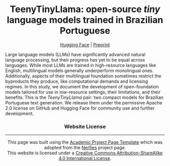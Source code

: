 <div align="center">

# TeenyTinyLlama: open-source _tiny_ language models trained in Brazilian Portuguese

[Hugging Face](https://huggingface.co/collections/nicholasKluge/teenytinyllama-6582ea8129e72d1ea4d384f1) | [Preprint](xxx)

</div>

Large language models (LLMs) have significantly advanced natural language processing, but their progress has yet to be equal across languages. While most LLMs are trained in high-resource languages like English, multilingual models generally underperform monolingual ones. Additionally, aspects of their multilingual foundation sometimes restrict the byproducts they produce, like computational demands and licensing regimes. In this study, we document the development of open-foundation models tailored for use in low-resource settings, their limitations, and their benefits. This is the <i>TeenyTinyLlama</i> pair: two compact models for Brazilian Portuguese text generation. We release them under the permissive Apache 2.0 license on GitHub and Hugging Face for community use and further development.

<h3 style="text-align: center;">Website License</h3>
<hr>
<p style="text-align: center;">
            This page was built using the <a href="https://github.com/eliahuhorwitz/Academic-project-page-template" target="_blank">Academic Project Page Template</a> which was adopted from the <a href="https://nerfies.github.io" target="_blank">Nerfies</a> project page.
            <br>
            This website is licensed under a <a rel="license"  href="http://creativecommons.org/licenses/by-sa/4.0/" target="_blank">Creative
            Commons Attribution-ShareAlike 4.0 International License</a>.
          </p>
